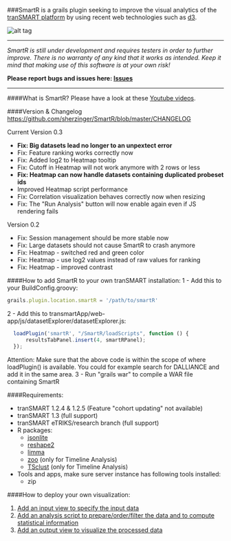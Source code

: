 ###SmartR is a grails plugin seeking to improve the visual analytics of the [tranSMART platform](https://github.com/transmart/transmartApp) by using recent web technologies such as [d3](http://d3js.org/).

![alt tag](http://i.imgur.com/8qltmqs.png)


---
*SmartR is still under development and requires testers in order to further improve.
There is no warranty of any kind that it works as intended.
Keep it mind that making use of this software is at your own risk!*

**Please report bugs and issues here: [Issues](http://usersupport.etriks.org)**

---

####What is SmartR?
Please have a look at these [Youtube videos](https://www.youtube.com/channel/UCKUbu0z3CQfi6RcFermONSw).

####Version & Changelog
https://github.com/sherzinger/SmartR/blob/master/CHANGELOG

Current Version 0.3
- **Fix: Big datasets lead no longer to an unpextect error**
- Fix: Feature ranking works correctly now
- Fix: Added log2 to Heatmap tooltip
- Fix: Cutoff in Heatmap will not work anymore with 2 rows or less
- **Fix: Heatmap can now handle datasets containing duplicated probeset ids**
- Improved Heatmap script performance
- Fix: Correlation visualization behaves correctly now when resizing
- Fix: The "Run Analysis" button will now enable again even if JS rendering fails

Version 0.2
- Fix: Session management should be more stable now
- Fix: Large datasets should not cause SmartR to crash anymore
- Fix: Heatmap - switched red and green color
- Fix: Heatmap - use log2 values instead of raw values for ranking
- Fix: Heatmap - improved contrast

####How to add SmartR to your own tranSMART installation:
1 - Add this to your BuildConfig.groovy:
```javascript
grails.plugin.location.smartR = '/path/to/smartR'
```
2 - Add this to transmartApp/web-app/js/datasetExplorer/datasetExplorer.js:
```javascript
  loadPlugin('smartR', "/SmartR/loadScripts", function () { 
  	  resultsTabPanel.insert(4, smartRPanel); 
  });
```
Attention: Make sure that the above code is within the scope of where loadPlugin() is available.
You could for example search for DALLIANCE and add it in the same area.
3 - Run "grails war" to compile a WAR file containing SmartR

####Requirements:
- tranSMART 1.2.4 & 1.2.5 (Feature "cohort updating" not available)
- tranSMART 1.3 (full support)
- tranSMART eTRIKS/research branch (full support)
- R packages:
  - [jsonlite](https://cran.r-project.org/web/packages/jsonlite/index.html)
  - [reshape2](https://cran.r-project.org/web/packages/reshape2/index.html)
  - [limma](http://bioconductor.org/packages/release/bioc/html/limma.html)
  - [zoo](https://cran.r-project.org/web/packages/zoo/index.html) (only for Timeline Analysis)
  - [TSclust](https://cran.r-project.org/web/packages/TSclust/index.html) (only for Timeline Analysis)
- Tools and apps, make sure server instance has following tools installed:
  - zip 

####How to deploy your own visualization:
1. [Add an input view to specify the input data](https://github.com/sherzinger/SmartR/blob/master/grails-app/views/smartR/_inSample.gsp)
2. [Add an analysis script to prepare/order/filter the data and to compute statistical information](https://github.com/sherzinger/SmartR/blob/master/web-app/Scripts/Sample.R)
3. [Add an output view to visualize the processed data](https://github.com/sherzinger/SmartR/blob/master/grails-app/views/visualizations/_outSample.gsp)

